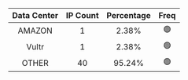| Data Center | IP Count | Percentage | Freq |
|:------------:|:--------:|:-----------:|:-----:|
| AMAZON | 1 | 2.38% | 🟢 |
| Vultr | 1 | 2.38% | 🟢 |
| OTHER | 40 | 95.24% | 🟢 |